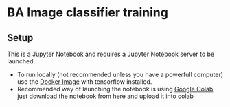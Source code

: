 # BA Image classifier training

## Setup
This is a Jupyter Notebook and requires a Jupyter Notebook server to be launched.
* To run locally (not recommended unless you have a powerfull computer) use the [Docker Image](https://hub.docker.com/r/jupyter/tensorflow-notebook) with tensorflow installed.
* Recommended way of launching the notebook is using [Google Colab](https://colab.research.google.com/) just download the notebook from here and upload it into colab

